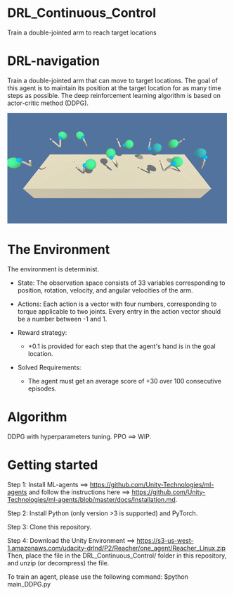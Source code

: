 # DRL_Continuous_Control
 Train a double-jointed arm to reach target locations

# DRL-navigation
Train a double-jointed arm that can move to target locations. The goal of this agent is to maintain its position at the target location for as many time steps as possible.
The deep reinforcement learning algorithm is based on actor-critic method (DDPG).

![alt text](https://github.com/Adrelf/DRL_Continuous_Control/blob/master/images/reacher.gif)
        
      
# The Environment 
The environment is determinist.
 + State: 
 The observation space consists of 33 variables corresponding to position, rotation, velocity, and angular velocities of the arm.

 + Actions:
 Each action is a vector with four numbers, corresponding to torque applicable to two joints. Every entry in the action vector should be a number between -1 and 1.

 + Reward strategy:
    - +0.1 is provided for each step that the agent's hand is in the goal location.

 + Solved Requirements:
    - The agent must get an average score of +30 over 100 consecutive episodes.

# Algorithm
DDPG with hyperparameters tuning.
PPO ==> WIP.
 
# Getting started
Step 1: Install ML-agents ==> https://github.com/Unity-Technologies/ml-agents and follow the instructions here ==> https://github.com/Unity-Technologies/ml-agents/blob/master/docs/Installation.md.

Step 2: Install Python (only version >3 is supported) and PyTorch.

Step 3: Clone this repository.

Step 4: Download the Unity Environment ==> https://s3-us-west-1.amazonaws.com/udacity-drlnd/P2/Reacher/one_agent/Reacher_Linux.zip
Then, place the file in the DRL_Continuous_Control/ folder in this repository, and unzip (or decompress) the file.

To train an agent, please use the following command:
$python main_DDPG.py
